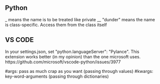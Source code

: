 ## Python
_ means the name is to be treated like private
__ "dunder" means the name is class-specific. Access them from the class itself

## VS CODE
<p> In your settings.json, set "python.languageServer": "Pylance". 
This extension works better (in my opinion) than the one
microsoft uses. https://github.com/microsoft/vscode-python/issues/3977 <p>

#args: pass as much crap as you want (passing through values)
#kwargs: key-word-arguments (passing through dictionaries)
